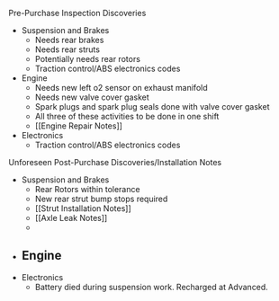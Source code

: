 Pre-Purchase Inspection Discoveries
- Suspension and Brakes
	- Needs rear brakes
	- Needs rear struts
	- Potentially needs rear rotors
	- Traction control/ABS electronics codes
- Engine
	- Needs new left o2 sensor on exhaust manifold
	- Needs new valve cover gasket
	- Spark plugs and spark plug seals done with valve cover gasket
	- All three of these activities to be done in one shift
	- [[Engine Repair Notes]]
- Electronics
	- Traction control/ABS electronics codes


Unforeseen Post-Purchase Discoveries/Installation Notes
- Suspension and Brakes
	- Rear Rotors within tolerance
	- New rear strut bump stops required
	- [[Strut Installation Notes]]
	- [[Axle Leak Notes]]
	- 
- Engine
	- 
- Electronics
	- Battery died during suspension work. Recharged at Advanced.
